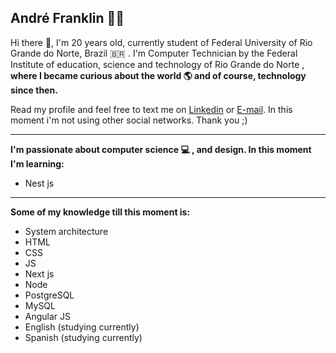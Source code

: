 <!--
### Hi there 👋


**andrfranklin/andrfranklin** is a ✨ _special_ ✨ repository because its `README.md` (this file) appears on your GitHub profile.

Here are some ideas to get you started:

- 🔭 I’m currently working on ...
- 🌱 I’m currently learning ...
- 👯 I’m looking to collaborate on ...
- 🤔 I’m looking for help with ...
- 💬 Ask me about ...
- 📫 How to reach me: ...
- 😄 Pronouns: ...
- ⚡ Fun fact: ...
-->


## André Franklin :man_technologist:

Hi there 👋, I'm 20 years old, currently student of Federal University of Rio Grande do Norte, Brazil :brazil: . I'm Computer Technician by the Federal Institute of education, science and technology of Rio Grande do Norte , **where I became curious about the world :earth_americas: and of course, technology since then.**



Read my profile and feel free to text me on [Linkedin](https://linkedin.com/in/andrfranklin) or [E-mail](mailto:andre.franklin.cp@gmail.com). In this moment i'm not using other social networks. Thank you ;)


____
**I'm passionate about computer science :computer: , and design. In this moment I'm learning:**

- Nest js
___
**Some of my knowledge till this moment is:**

- System architecture
- HTML
- CSS
- JS
- Next js
- Node
- PostgreSQL
- MySQL
- Angular JS
- English (studying currently)
- Spanish (studying currently)
